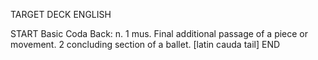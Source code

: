 TARGET DECK
ENGLISH

START
Basic
Coda
Back: n. 1 mus. Final additional passage of a piece or movement. 2 concluding section of a ballet. [latin cauda tail]
END
